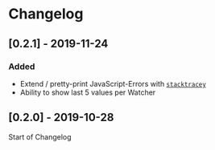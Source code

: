 # Changelog

## [0.2.1] - 2019-11-24

### Added

- Extend / pretty-print JavaScript-Errors with [`stacktracey`]
- Ability to show last 5 values per Watcher

[`stacktracey`]: https://www.npmjs.com/package/stacktracey

## [0.2.0] - 2019-10-28

Start of Changelog
